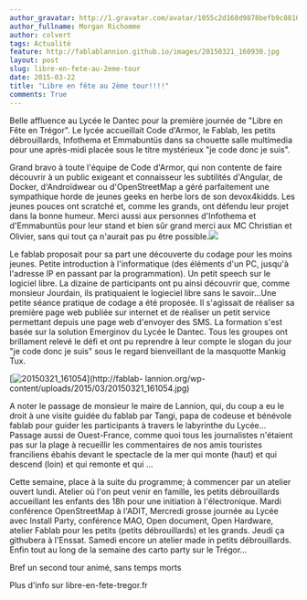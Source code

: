 ```yaml
---
author_gravatar: http://1.gravatar.com/avatar/1055c2d168d9878befb9c8810eda96dc?s=96&d=mm&r=g
author_fullname: Morgan Richomme
author: colvert
tags: Actualité
feature: http://fablablannion.github.io/images/20150321_160930.jpg
layout: post
slug: libre-en-fete-au-2eme-tour
date: 2015-03-22
title: "Libre en fête au 2ème tour!!!!"
comments: True
---
```

Belle affluence au Lycée le Dantec pour la première journée de "Libre en Fête
en Trégor". Le lycée accueillait Code d'Armor, le Fablab, les petits
débrouillards, Infothema et Emmabuntüs dans sa chouette salle multimedia pour
une après-midi placée sous le titre mystérieux "je code donc je suis".

Grand bravo à toute l'équipe de Code d'Armor, qui non contente de faire
découvrir à un public exigeant et connaisseur les subtilités d'Angular, de
Docker, d'Androïdwear ou d'OpenStreetMap a géré parfaitement une sympathique
horde de jeunes geeks en herbe lors de son devox4kidds. Les jeunes pouces ont
scratché et, comme les grands, ont défendu leur projet dans la bonne humeur.
Merci aussi aux personnes d'Infothema et d'Emmabuntüs pour leur stand et bien
sûr grand merci aux MC Christian et Olivier, sans qui tout ça n'aurait pas pu
être possible.![](https://pbs.twimg.com/media/CAoWjB9W4AAtfsD.jpg:large)

Le fablab proposait pour sa part une découverte du codage pour les moins
jeunes. Petite introduction à l'informatique (des éléments d'un PC, jusqu'à
l'adresse IP en passant par la programmation). Un petit speech sur le logiciel
libre. La dizaine de participants ont pu ainsi découvrir que, comme monsieur
Jourdain, ils pratiquaient le logieciel libre sans le savoir…Une petite séance
pratique de codage a été proposée. Il s'agissait de réaliser sa première page
web publiée sur internet et de réaliser un petit service permettant depuis une
page web d'envoyer des SMS. La formation s'est basée sur la solution Emerginov
du Lycée le Dantec. Tous les groupes ont brillament relevé le défi et ont pu
reprendre à leur compte le slogan du jour "je code donc je suis" sous le
regard bienveillant de la masquotte Mankig Tux.

[![20150321_161054](http://fablablannion.github.io/images/20150321_161054-1024x576.jpg)](http://fablab-
lannion.org/wp-content/uploads/2015/03/20150321_161054.jpg)

A noter le passage de monsieur le maire de Lannion, qui, du coup a eu le droit
à une visite guidée du fablab par Tangi, papa de codeuse et bénévole fablab
pour guider les participants à travers le labyrinthe du Lycée…Passage aussi de
Ouest-France, comme quoi tous les journalistes n'étaient pas sur la plage à
recueillir les commentaires de nos amis touristes franciliens ébahis devant le
spectacle de la mer qui monte (haut) et qui descend (loin) et qui remonte et
qui …

Cette semaine, place à la suite du programme; à commencer par un atelier
ouvert lundi. Atelier où l'on peut venir en famille, les petits débrouillards
accueillant les enfants des 18h pour une initiation à l'électronique. Mardi
conférence OpenStreetMap à l'ADIT, Mercredi grosse journée au Lycée avec
Install Party, conférence MAO, Open document, Open Hardware, atelier Fablab
pour les petits (petits débrouillards) et les grands. Jeudi ça githubera à
l'Enssat. Samedi encore un atelier made in petits débrouillards. Enfin tout au
long de la semaine des carto party sur le Trégor…

Bref un second tour animé, sans temps morts

Plus d'info sur libre-en-fete-tregor.fr


